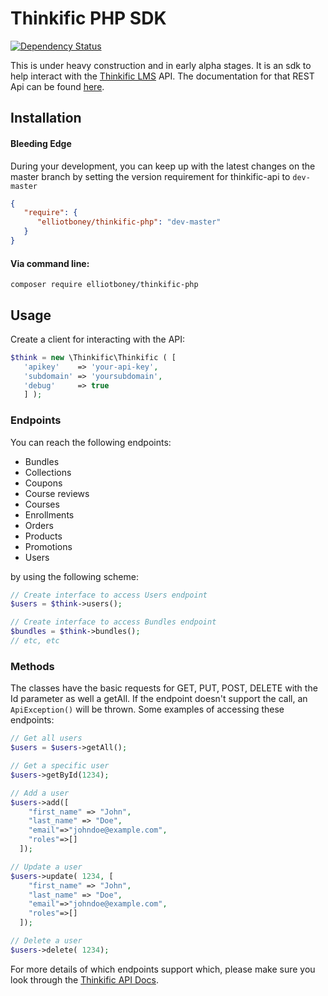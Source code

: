 # Thinkific PHP SDK
[![Dependency Status](https://beta.gemnasium.com/badges/github.com/elliotboney/thinkific-php.svg)](https://beta.gemnasium.com/projects/github.com/elliotboney/thinkific-php)

This is under heavy construction and in early alpha stages. It is an sdk to help interact with the
[Thinkific LMS](http://www.thinkific.com/) API. The documentation for that REST Api can be found
[here](https://api.thinkific.com/documentation).




## Installation

#### Bleeding Edge
During your development, you can keep up with the latest changes on the master branch by setting the version
requirement for thinkific-api to `dev-master`
```json
{
   "require": {
      "elliotboney/thinkific-php": "dev-master"
   }
}
```


#### Via command line:
```shell
composer require elliotboney/thinkific-php
```


## Usage

Create a client for interacting with the API:
```php
$think = new \Thinkific\Thinkific ( [
   'apikey'    => 'your-api-key',
   'subdomain' => 'yoursubdomain',
   'debug'     => true
   ] );
```

### Endpoints
You can reach the following endpoints:
- Bundles
- Collections
- Coupons
- Course reviews
- Courses
- Enrollments
- Orders
- Products
- Promotions
- Users

by using the following scheme:
```php
// Create interface to access Users endpoint
$users = $think->users();

// Create interface to access Bundles endpoint
$bundles = $think->bundles();
// etc, etc
```

### Methods
The classes have the basic requests for GET, PUT, POST, DELETE with the Id parameter as well a getAll.
If the endpoint doesn't support the call, an `ApiException()` will be thrown.
Some examples of accessing these endpoints:
```php
// Get all users
$users = $users->getAll();

// Get a specific user
$users->getById(1234);

// Add a user
$users->add([
    "first_name" => "John",
    "last_name" => "Doe",
    "email"=>"johndoe@example.com",
    "roles"=>[]
  ]);

// Update a user
$users->update( 1234, [
    "first_name" => "John",
    "last_name" => "Doe",
    "email"=>"johndoe@example.com",
    "roles"=>[]
  ]);

// Delete a user
$users->delete( 1234);
```




For more details of which endpoints support which, please make sure you look through the [Thinkific API Docs](https://api.thinkific.com/documentation).

